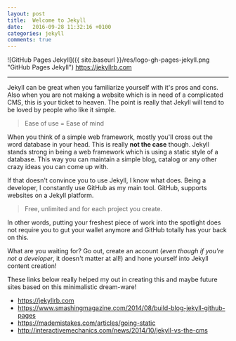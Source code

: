 ```yaml
---
layout: post
title:  Welcome to Jekyll
date:   2016-09-28 11:32:16 +0100
categories: jekyll
comments: true
---
```

![GitHub Pages Jekyll]({{ site.baseurl }}/res/logo-gh-pages-jekyll.png "GitHub Pages Jekyll")
<https://jekyllrb.com>

___

Jekyll can be great when you familiarize yourself with it's pros and cons.
Also when you are not making a website which is in need of a complicated CMS,
this is your ticket to heaven. The point is really that Jekyll will tend to
be loved by people who like it simple.

>Ease of use = Ease of mind

When you think of a simple web framework, mostly you'll cross out the word
database in your head. This is really **not the case** though.
Jekyll stands strong in being a web framework which is using a static style
of a database. This way you can maintain a simple blog, catalog or any other
crazy ideas you can come up with.

If that doesn't convince you to use Jekyll, I know what does.
Being a developer, I constantly use GitHub as my main tool.
GitHub, supports websites on a Jekyll platform.

>Free, unlimited and for each project you create.

In other words, putting your freshest piece of work into the spotlight
does not require you to gut your wallet anymore and GitHub totally
has your back on this.

What are you waiting for? Go out, create an account (*even though if you're
not a developer*, it doesn't matter at all!) and hone yourself into Jekyll
content creation!

These links below really helped my out in creating this and maybe
future sites based on this minimalistic dream-ware!
- <https://jekyllrb.com>
- <https://www.smashingmagazine.com/2014/08/build-blog-jekyll-github-pages>
- <https://mademistakes.com/articles/going-static>
- <http://interactivemechanics.com/news/2014/10/jekyll-vs-the-cms>
